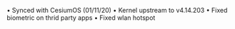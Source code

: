 



• Synced with CesiumOS (01/11/20)
• Kernel upstream to v4.14.203
• Fixed biometric on thrid party apps
• Fixed wlan hotspot 

